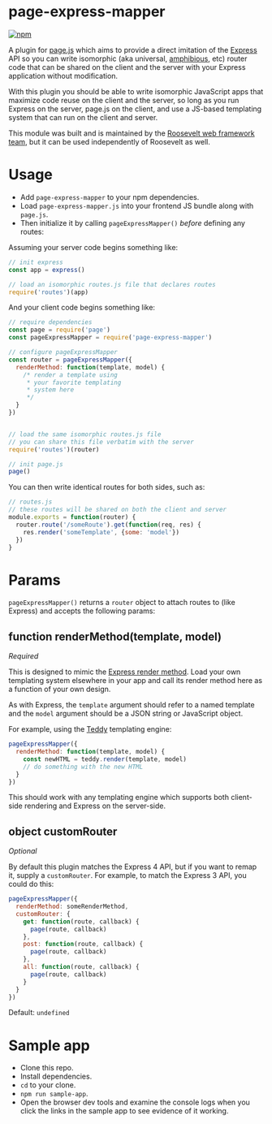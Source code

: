 page-express-mapper
===

[![npm](https://img.shields.io/npm/v/page-express-mapper.svg)](https://www.npmjs.com/package/page-express-mapper)

A plugin for [page.js](http://visionmedia.github.io/page.js/) which aims to provide a direct imitation of the [Express](http://expressjs.com/) API so you can write isomorphic (aka universal, [amphibious](https://twitter.com/kethinov/status/566896168324825088), etc) router code that can be shared on the client and the server with your Express application without modification.

With this plugin you should be able to write isomorphic JavaScript apps that maximize code reuse on the client and the server, so long as you run Express on the server, page.js on the client, and use a JS-based templating system that can run on the client and server.

This module was built and is maintained by the [Roosevelt web framework](https://github.com/rooseveltframework/roosevelt) [team](https://github.com/orgs/rooseveltframework/people), but it can be used independently of Roosevelt as well.

Usage
===

- Add `page-express-mapper` to your npm dependencies.
- Load `page-express-mapper.js` into your frontend JS bundle along with `page.js`.
- Then initialize it by calling `pageExpressMapper()` *before* defining any routes:

Assuming your server code begins something like:

```js
// init express
const app = express()

// load an isomorphic routes.js file that declares routes
require('routes')(app)
```

And your client code begins something like:

```js
// require dependencies
const page = require('page')
const pageExpressMapper = require('page-express-mapper')

// configure pageExpressMapper
const router = pageExpressMapper({
  renderMethod: function(template, model) {
    /* render a template using
     * your favorite templating
     * system here
     */
  }
})


// load the same isomorphic routes.js file
// you can share this file verbatim with the server
require('routes')(router)

// init page.js
page()
```

You can then write identical routes for both sides, such as:

```js
// routes.js
// these routes will be shared on both the client and server
module.exports = function(router) {
  router.route('/someRoute').get(function(req, res) {
    res.render('someTemplate', {some: 'model'})
  })
}
```

Params
===

`pageExpressMapper()` returns a `router` object to attach routes to (like Express) and accepts the following params:

function renderMethod(template, model)
---

*Required*

This is designed to mimic the [Express render method](http://expressjs.com/api.html#app.render). Load your own templating system elsewhere in your app and call its render method here as a function of your own design.

As with Express, the `template` argument should refer to a named template and the `model` argument should be a JSON string or JavaScript object.

For example, using the [Teddy](https://github.com/rooseveltframework/teddy) templating engine:

```js
pageExpressMapper({
  renderMethod: function(template, model) {
    const newHTML = teddy.render(template, model)
    // do something with the new HTML
  }
})
```

This should work with any templating engine which supports both client-side rendering and Express on the server-side.

object customRouter
---

*Optional*

By default this plugin matches the Express 4 API, but if you want to remap it, supply a `customRouter`. For example, to match the Express 3 API, you could do this:

```js
pageExpressMapper({
  renderMethod: someRenderMethod,
  customRouter: {
    get: function(route, callback) {
      page(route, callback)
    },
    post: function(route, callback) {
      page(route, callback)
    },
    all: function(route, callback) {
      page(route, callback)
    }
  }
})
```

Default: `undefined`

Sample app
===

- Clone this repo.
- Install dependencies.
- `cd` to your clone.
- `npm run sample-app`.
- Open the browser dev tools and examine the console logs when you click the links in the sample app to see evidence of it working.
